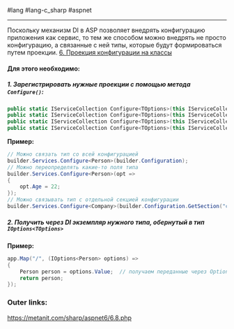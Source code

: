 #lang #lang-c_sharp #aspnet

---
Поскольку механизм DI в ASP позволяет внедрять конфигурацию приложения как сервис, то тем же способом можно внедрять не просто конфигурацию, а связанные с ней типы, которые будут формироваться путем проекции. [6. Проекция конфигурации на классы](1.%20Languages/C-sharp/_%20ASP.NET/ASP.NET%20Core/5.%20Конфигурация/6.%20Проекция%20конфигурации%20на%20классы.md)

#### Для этого необходимо:

##### 1. Зарегистрировать нужные проекции с помощью метода `Configure()`:

```csharp
public static IServiceCollection Configure<TOptions>(this IServiceCollection services, IConfiguration config) where TOptions : class
public static IServiceCollection Configure<TOptions>(this IServiceCollection services, IConfiguration config, Action<BinderOptions> configureBinder) where TOptions : class
public static IServiceCollection Configure<TOptions>(this IServiceCollection services, string name, IConfiguration config) where TOptions : class
public static IServiceCollection Configure<TOptions>(this IServiceCollection services, string name, IConfiguration config, Action<BinderOptions> configureBinder)
```

**Пример:**
```csharp
// Можно связать тип со всей конфигурацией
builder.Services.Configure<Person>(builder.Configuration);
// Можно переопределять какие-то поля типа
builder.Services.Configure<Person>(opt =>
{
    opt.Age = 22;
});
// Можно связывать тип с отдельной секцией конфигурации
builder.Services.Configure<Company>(builder.Configuration.GetSection("company"));
```


##### 2. Получить через DI экземпляр нужного типа, обернутый в тип `IOptions<TOptions>`
**Пример:**
```csharp
app.Map("/", (IOptions<Person> options) =>
{
    Person person = options.Value;  // получаем переданные через Options объект Person
    return person;
});
```


### Outer links:
https://metanit.com/sharp/aspnet6/6.8.php